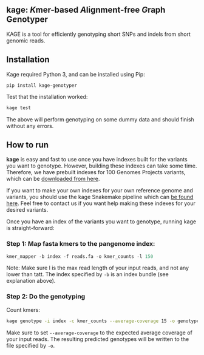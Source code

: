 
## kage: *K*mer-based *A*lignment-free *G*raph G*e*notyper
KAGE is a tool for efficiently genotyping short SNPs and indels from short genomic reads.


## Installation
Kage required Python 3, and can be installed using Pip: 
```
pip install kage-genotyper
```

Test that the installation worked:

```bash
kage test 
```

The above will perform genotyping on some dummy data and should finish without any errors. 


## How to run
**kage** is easy and fast to use once you have indexes built for the variants you want to genotype. However, building these indexes can take some time. Therefore, we have prebuilt indexes for 100 Genomes Projects variants, which can be [downloaded from here](..).

If you want to make your own indexes for your own reference genome and variants, you should use the kage Snakemake pipeline which can [be found here](https://github.com/ivargr/genotyping-benchmarking). Feel free to contact us if you want help making these indexes for your desired variants.

Once you have an index of the variants you want to genotype, running kage is straight-forward:

### Step 1: Map fasta kmers to the pangenome index:
```python
kmer_mapper -b index -f reads.fa -o kmer_counts -l 150
```

Note: Make sure l is the max read length of your input reads, and not any lower than tatt. The index specified by `-b` is an index bundle (see explanation above).


### Step 2: Do the genotyping
Count kmers:
```bash
kage genotype -i index -c kmer_counts --average-coverage 15 -o genotypes.vcf
```

Make sure to set `--average-coverage` to the expected average coverage of your input reads. The resulting predicted genotypes will be written to the file specified by `-o`.